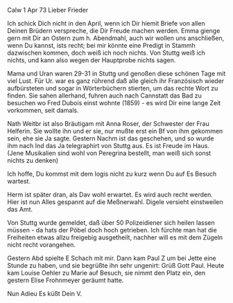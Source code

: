  Calw 1 Apr 73
Lieber Frieder

Ich schick Dich nicht in den April, wenn ich Dir hiemit Briefe von allen Deinen Brüdern verspreche, die Dir Freude machen werden. Emma gienge gern mit Dir an Ostern zum h. Abendmahl, auch wir wollen uns anschließen, wenn Du kannst, ists recht; bei mir könnte eine Predigt in Stammh dazwischen kommen, doch weiß ich noch nichts. Von Stuttg weiß ich nichts, und kann also wegen der Hauptprobe nichts sagen.

Mama und Uran waren 29-31 in Stuttg und genoßen diese schönen Tage mit viel Lust. Für Ur. war es ganz rührend daß alle gleich ihr Französisch wieder aufbürsteten und sogar in Wörterbüchern stierten, um das rechte Wort zu finden. Sie sahen allerhand, fuhren auch nach Cannstatt das Bad zu besuchen wo Fred Dubois einst wohnte (1859) - es wird Dir eine lange Zeit vorkommen, seit damals.

Nath Weitbr ist also Bräutigam mit Anna Roser, der Schwester der Frau Helferin. Sie wollte ihn und er sie, nur mußte erst ein Bf von ihm gekommen sein, ehe sie Ja sagte. Gestern Nachm ist das geschehen, und so wurde ihm nach Ind das Ja telegraphirt von Stuttg aus. Es ist Freude im Haus. (Jene Musikalien sind wohl von Peregrina bestellt, man weiß sich sonst nichts zu denken)

Ich hoffe, Du kommst mit dem logis nicht zu kurz wenn Du auf Es Besuch wartest.

Herm ist später dran, als Dav wohl erwartet. Es wird auch recht werden. 
Hier ist nun Alles gespannt auf die Meßnerwahl. Digele versieht einstweilen das Amt.

Von Stuttg wurde gemeldet, daß über 50 Polizeidiener sich heilen lassen müssen - da hats der Pöbel doch hoch getrieben. Ich fürchte man hat die Freiheiten etwas allzu freigebig ausgetheilt, nachher will es mit dem Zügeln nicht recht vorangehen.

Gestern Abd spielte E Schach mit mir. Dann kam Paul Z um bei Jette eine Stunde zu haben, und sie begrüßte ihn sehr ungenirt: Grüß Gott Paul. 
Heute kam Louise Oehler zu Marie auf Besuch, sie nimmt den Platz ein, den gestern Elise Frohnmeyer geräumt hatte.

 Nun Adieu
 Es küßt Dein V.
